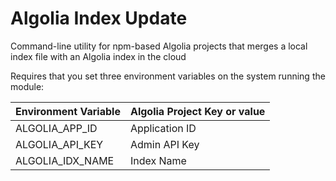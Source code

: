 # Algolia Index Update

Command-line utility for npm-based Algolia projects that merges a local index file with an Algolia index in the cloud

Requires that you set three environment variables on the system running the module:

| Environment Variable | Algolia Project Key or value |
| -------------------- | ---------------------------- |
| ALGOLIA_APP_ID       | Application ID               |
| ALGOLIA_API_KEY      | Admin API Key                | 
| ALGOLIA_IDX_NAME     | Index Name                   | 
